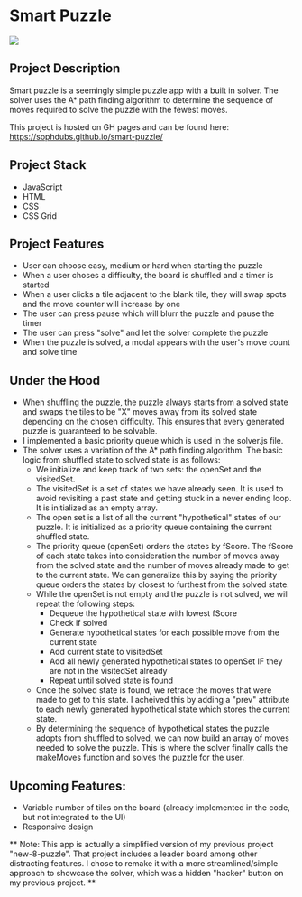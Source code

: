 # Smart Puzzle

![](smart_puzzle.gif)

## Project Description
Smart puzzle is a seemingly simple puzzle app with a built in solver. The solver uses the A* path finding algorithm to determine the sequence of moves required to solve the puzzle with the fewest moves. 

This project is hosted on GH pages and can be found here:   
https://sophdubs.github.io/smart-puzzle/

## Project Stack
- JavaScript
- HTML
- CSS
- CSS Grid

## Project Features
- User can choose easy, medium or hard when starting the puzzle
- When a user choses a difficulty, the board is shuffled and a timer is started
- When a user clicks a tile adjacent to the blank tile, they will swap spots and the move counter will increase by one
- The user can press pause which will blurr the puzzle and pause the timer
- The user can press "solve" and let the solver complete the puzzle
- When the puzzle is solved, a modal appears with the user's move count and solve time

## Under the Hood
- When shuffling the puzzle, the puzzle always starts from a solved state and swaps the tiles to be "X" moves away from its solved state depending on the chosen difficulty. This ensures that every generated puzzle is guaranteed to be solvable. 
- I implemented a basic priority queue which is used in the solver.js file.
- The solver uses a variation of the A* path finding algorithm. The basic logic from shuffled state to solved state is as follows:
  * We initialize and keep track of two sets: the openSet and the visitedSet. 
  * The visitedSet is a set of states we have already seen. It is used to avoid revisiting a past state and getting stuck in a never ending loop. It is initialized as an empty array.
  * The open set is a list of all the current "hypothetical" states of our puzzle. It is initialized as a priority queue containing the current shuffled state. 
  * The priority queue (openSet) orders the states by fScore. The fScore of each state takes into consideration the number of moves away from the solved state and the number of moves already made to get to the current state. We can generalize this by saying the priority queue orders the states by closest to furthest from the solved state. 
  * While the openSet is not empty and the puzzle is not solved, we will repeat the following steps:
    * Dequeue the hypothetical state with lowest fScore
    * Check if solved 
    * Generate hypothetical states for each possible move from the current state 
    * Add current state to visitedSet
    * Add all newly generated hypothetical states to openSet IF they are not in the visitedSet already
    * Repeat until solved state is found
  * Once the solved state is found, we retrace the moves that were made to get to this state. I acheived this by adding a "prev" attribute to each newly generated hypothetical state which stores the current state.
  * By determining the sequence of hypothetical states the puzzle adopts from shuffled to solved, we can now build an array of moves needed to solve the puzzle. This is where the solver finally calls the makeMoves function and solves the puzzle for the user.

## Upcoming Features:
- Variable number of tiles on the board (already implemented in the code, but not integrated to the UI)
- Responsive design

** Note: This app is actually a simplified version of my previous project "new-8-puzzle". That project includes a leader board among other distracting features. I chose to remake it with a more streamlined/simple approach to showcase the solver, which was a hidden "hacker" button on my previous project. **